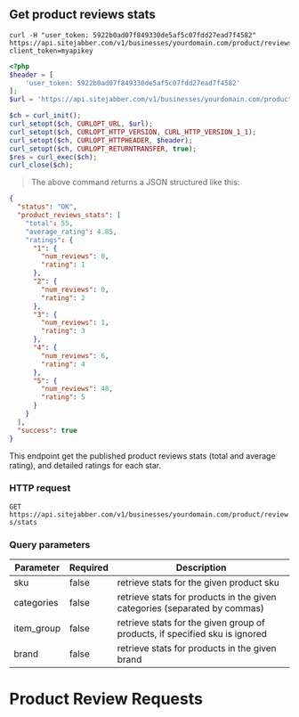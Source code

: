 ## Get product reviews stats

```shell
curl -H "user_token: 5922b0ad07f849330de5af5c07fdd27ead7f4582"
https://api.sitejabber.com/v1/businesses/yourdomain.com/product/reviews/stats?client_token=myapikey
```

```php
<?php
$header = [
	'user_token: 5922b0ad07f849330de5af5c07fdd27ead7f4582'
];
$url = 'https://api.sitejabber.com/v1/businesses/yourdomain.com/product/reviews/stats?client_token=myapikey';

$ch = curl_init();
curl_setopt($ch, CURLOPT_URL, $url);
curl_setopt($ch, CURLOPT_HTTP_VERSION, CURL_HTTP_VERSION_1_1);
curl_setopt($ch, CURLOPT_HTTPHEADER, $header);
curl_setopt($ch, CURLOPT_RETURNTRANSFER, true);
$res = curl_exec($ch);
curl_close($ch);
```

> The above command returns a JSON structured like this:

```json
{
  "status": "OK",
  "product_reviews_stats": [
    "total": 55,
    "average_rating": 4.85,
    "ratings": {
      "1": {
        "num_reviews": 0,
        "rating": 1
      },
      "2": {
        "num_reviews": 0,
        "rating": 2
      },
      "3": {
        "num_reviews": 1,
        "rating": 3
      },
      "4": {
        "num_reviews": 6,
        "rating": 4
      },
      "5": {
        "num_reviews": 48,
        "rating": 5
      }
    }
  ],
  "success": true
}
```

This endpoint get the published product reviews stats (total and average rating), and detailed ratings for each star.

### HTTP request

`GET https://api.sitejabber.com/v1/businesses/yourdomain.com/product/reviews/stats`

### Query parameters

Parameter | Required | Description
--------- | ------- | -----------
sku | false | retrieve stats for the given product sku
categories | false | retrieve stats for products in the given categories (separated by commas)
item_group | false | retrieve stats for the given group of products, if specified sku is ignored
brand | false | retrieve stats for products in the given brand


# Product Review Requests
